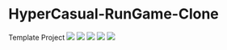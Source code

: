 # HyperCasual-RunGame-Clone
Template Project
<img src="https://github.com/kartalcim/HyperCasual-RunGame-Clone/blob/main/Screenshot_2023-08-09-00-24-21-53_11eab93c6cfc7d605030a0752c2fed7b.jpg" width="auto">
<img src="https://github.com/kartalcim/HyperCasual-RunGame-Clone/blob/main/Screenshot_2023-08-09-00-25-16-49_11eab93c6cfc7d605030a0752c2fed7b.jpg" width="auto">
<img src="https://github.com/kartalcim/HyperCasual-RunGame-Clone/blob/main/Screenshot_2023-08-09-00-26-20-31_11eab93c6cfc7d605030a0752c2fed7b.jpg" width="auto">
<img src="https://github.com/kartalcim/HyperCasual-RunGame-Clone/blob/main/Screenshot_2023-08-09-00-26-44-65_11eab93c6cfc7d605030a0752c2fed7b.jpg" width="auto">
<img src="https://github.com/kartalcim/HyperCasual-RunGame-Clone/blob/main/Screenshot_2023-08-09-00-27-46-07_11eab93c6cfc7d605030a0752c2fed7b.jpg" width="auto">

